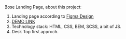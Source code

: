 Bose Landing Page, about this project:

1. Landing page according to [Figma Design](https://www.figma.com/file/OMjQNb3hg1LKMV4OwyQ3Ao/BOSE?node-id=0%3A1>/)
2. [DEMO LINK](https://amitpatiljc.github.io/bose-landing-page/)
3. Technology stack: HTML, CSS, BEM, SCSS, a bit of JS.
4. Desk Top first approch.
